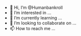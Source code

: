 - 👋 Hi, I’m @Humanbankroll
- 👀 I’m interested in ...
- 🌱 I’m currently learning ...
- 💞️ I’m looking to collaborate on ...
- 📫 How to reach me ...

<!---
Humanbankroll/Humanbankroll is a ✨ special ✨ repository because its `README.md` (this file) appears on your GitHub profile.
You can click the Preview link to take a look at your changes.
--->
